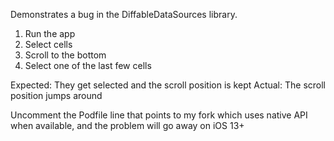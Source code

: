Demonstrates a bug in the DiffableDataSources library.

1. Run the app
2. Select cells
3. Scroll to the bottom
4. Select one of the last few cells

Expected: They get selected and the scroll position is kept
Actual: The scroll position jumps around

Uncomment the Podfile line that points to my fork which uses native API when available, and the problem will go away on iOS 13+
